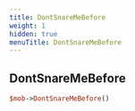```yaml
---
title: DontSnareMeBefore
weight: 1
hidden: true
menuTitle: DontSnareMeBefore
---
```

## DontSnareMeBefore
```perl
$mob->DontSnareMeBefore()
```